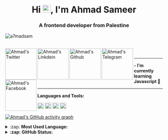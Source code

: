 <h1 align="center">Hi <img src="https://media.giphy.com/media/hvRJCLFzcasrR4ia7z/giphy.gif" width="25px">, I'm Ahmad Sameer</h1>
<h3 align="center">A frontend developer from Palestine</h3>
<p align="left"> <img src="https://komarev.com/ghpvc/?username=a7madsam&label=Profile%20views&color=0e75b6&style=flat" alt="a7madsam" /> </p>
  <br/>
  <a href="https://twitter.com/l7model">
  <img align="left" alt="Ahmad's Twitter" width="100px" src="https://img.shields.io/badge/<A7MADSAM>-%231DA1F2.svg?style=for-the-badge&logo=Twitter&logoColor=white" />
	</a>
	<a href="https://www.linkedin.com/in/a7madsameer/">
	<img align="left" alt="Ahmad's Linkdein" width="100px" src="https://img.shields.io/badge/linkedin-%230077B5.svg?style=for-the-badge&logo=linkedin&logoColor=white" />
	</a>
	<a href="https://github.com/a7madsam">
	<img align="left" alt="Ahmad's Github" width="100px" src="https://img.shields.io/badge/github-%23121011.svg?style=for-the-badge&logo=github&logoColor=white" />
	</a>
	<a href="https://t.me/a7madsam">
	<img align="left" alt="Ahmad's Telegram" width="100px" src="https://img.shields.io/badge/Telegram-2CA5E0?style=for-the-badge&logo=telegram&logoColor=white" />
	</a>
	<a href="https://www.facebook.com/ansa.al3alam/">
	<img align="left" alt="Ahmad's Facebook" width="100px" src="https://img.shields.io/badge/Facebook-%231877F2.svg?style=for-the-badge&logo=Facebook&logoColor=white" />
	</a>
	<br>
  <hr>
  <b> - I’m currently learning Javascript 🌱</b>
  <hr>

**Languages and Tools:**

<code><img height="20" src="https://img.shields.io/badge/html5-%23E34F26.svg?style=for-the-badge&logo=html5&logoColor=white"></code>
<code><img height="20" src="https://img.shields.io/badge/css3-%231572B6.svg?style=for-the-badge&logo=css3&logoColor=white"></code>
<code><img height="20" src="https://img.shields.io/badge/javascript-%23323330.svg?style=for-the-badge&logo=javascript&logoColor=%23F7DF1E"></code>
<code><img height="20" src="https://img.shields.io/badge/react-%2320232a.svg?style=for-the-badge&logo=react&logoColor=%2361DAFB"></code>

[![Ahmad's GitHub activity graph](https://activity-graph.herokuapp.com/graph?username=a7madsam&&theme=xcode)](https://github.com/a7madsam)


<details>
	<summary>:zap: <b>Most Used Language:</b></summary>
<a href="https://github.com/a7madsam">
  <img width="370px" align="center" src="https://github-readme-stats.vercel.app/api/top-langs/?username=a7madsam&theme=tokyonight&hide_langs_below=1" />
</a>
</details>

<details>
	<summary><b>:zap: GitHub Status:</b></summary>

 <a href="https://github.com/a7madsam">
 <img width="500px" align="center" src="https://github-readme-stats.vercel.app/api?username=a7madsam&show_icons=true&theme=tokyonight&line_height=27" alt="Ahmad's github stats"/>
</a>
</details>


	
